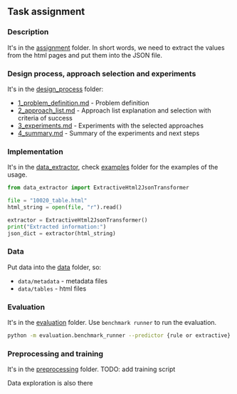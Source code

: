 
## Task assignment 

### Description

It's in the [assignment](assignment) folder.
In short words, we need to extract the values from the html pages and put them into the JSON file.


### Design process, approach selection and experiments

It's in the [design_process](design_process) folder:

- [1_problem_definition.md](design_process/1_problem_definition.md) - Problem definition
- [2_approach_list.md](design_process/2_approach_list.md) - Approach list explanation and selection with criteria of success
- [3_experiments.md](design_process/3_experiments.md) - Experiments with the selected approaches
- [4_summary.md](design_process/4_summary.md) - Summary of the experiments and next steps

### Implementation

It's in the [data_extractor](data_extractor),
check [examples](examples) folder for the examples of the usage.

```python
from data_extractor import ExtractiveHtml2JsonTransformer

file = "10020_table.html"
html_string = open(file, "r").read()

extractor = ExtractiveHtml2JsonTransformer()
print("Extracted information:")
json_dict = extractor(html_string)
```

### Data

Put data into the [data](data) folder, so:
- `data/metadata` - metadata files
- `data/tables` - html files

### Evaluation

It's in the [evaluation](evaluation) folder.
Use `benchmark runner` to run the evaluation.

```bash
python -m evaluation.benchmark_runner --predictor {rule or extractive}
```

### Preprocessing and training

It's in the [preprocessing](preprocessing) folder.
TODO: add training script

Data exploration is also there
